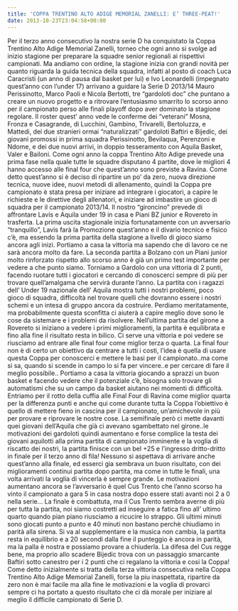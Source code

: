 ```yaml
---
title: 'COPPA TRENTINO ALTO ADIGE MEMORIAL ZANELLI: E’ THREE-PEAT!'
date: 2013-10-23T23:04:58+00:00
---
```

Per il terzo anno consecutivo la nostra serie D ha conquistato la Coppa Trentino Alto Adige Memorial Zanelli, torneo che ogni anno si svolge ad inizio stagione per preparare la squadre senior regionali ai rispettivi campionati. Ma andiamo con ordine, la stagione inizia con grandi novità per quanto riguarda la guida tecnica della squadra, infatti al posto di coach Luca Caracristi (un anno di pausa dal basket per lui) e Ivo Leonardelli (impegnato quest’anno con l’under 17) arrivano a guidare la Serie D 2013/14 Mauro Perissinotto, Marco Paoli e Nicola Bertotti, tre “gardoloti doc” che puntano a creare un nuovo progetto e a ritrovare l’entusiasmo smarrito lo scorso anno per il campionato perso alle finali playoff dopo aver dominato la stagione regolare. Il roster quest’ anno vede le conferme dei “veterani” Mosna, Fronza e Casagrande, di Lucchini, Gambino, Trivarelli, Bertoluzza, e Mattedi, dei due stranieri ormai “naturalizzati” gardoloti Baftiri e Bijedic, dei giovani promossi in prima squadra Perissinotto, Bevilaqua, Perenzoni e Ndome, e dei due nuovi arrivi, in doppio tesseramento con Aquila Basket, Valer e Bailoni. Come ogni anno la coppa Trentino Alto Adige prevede una prima fase nella quale tutte le squadre disputano 4 partite, dove le migliori 4 hanno accesso alle final four che quest’anno sono previste a Ravina. Come detto quest’anno si è deciso di ripartire un po’ da zero, nuova direzione tecnica, nuove idee, nuovi metodi di allenamento, quindi la Coppa pre campionato è stata presa per iniziare ad integrare i giocatori, a capire le richieste e le direttive degli allenatori, e iniziare ad imbastire un gioco di squadra per il campionato 2013/14. Il nostro “gironcino” prevede di affrontare Lavis e Aquila under 19 in casa e Piani BZ junior e Rovereto in trasferta. La prima uscita stagionale inizia fortunatamente con un avversario “tranquillo”, Lavis farà la Promozione quest’anno e il divario tecnico e fisico c’è, ma essendo la prima partita della stagione a livello di gioco siamo ancora agli inizi. Portiamo a casa la vittoria ma sapendo che di lavoro ce ne sarà ancora molto da fare. La seconda partita a Bolzano con un Piani junior molto rinforzato rispetto allo scorso anno è già un primo test importante per vedere a che punto siamo. Torniamo a Gardolo con una vittoria di 2 punti, facendo ruotare tutti i giocatori e cercando di conoscerci sempre di più per trovare quell’amalgama che servirà durante l’anno. La partita con i ragazzi dell’ Under 19 nazionale dell’ Aquila mostra tutti i nostri problemi, poco gioco di squadra, difficoltà nel trovare quelli che dovranno essere i nostri schemi e un intesa di gruppo ancora da costruire. Perdiamo meritatamente, ma probabilmente questa sconfitta ci aiuterà a capire meglio dove sono le cose da sistemare e i problemi da risolvere. Nell’ultima partita del girone a Rovereto si iniziano a vedere i primi miglioramenti, la partita è equilibrata e fino alla fine il risultato resta in bilico. Ci serve una vittoria e poi vedere se riusciamo ad entrare alle final four come miglior terza o quarta. La final four non è di certo un obiettivo da centrare a tutti i costi, l’idea è quella di usare questa Coppa per conoscerci e mettere le basi per il campionato..ma come si sa, quando si scende in campo lo si fa per vincere..e per cercare di fare il meglio possibile.. Portiamo a casa la vittoria giocando a sprazzi un buon basket e facendo vedere che il potenziale c’è, bisogna solo trovare gli automatismi che su un campo da basket aiutano nei momenti di difficoltà. Entriamo per il rotto della cuffia alle Final Four di Ravina come miglior quarta per la differenza punti e anche qui come durante tutta la Coppa l’obiettivo è quello di mettere fieno in cascina per il campionato, un’amichevole in più per provare e riprovare le nostre cose. La semifinale però ci mette davanti quei giovani dell’Aquila che già ci avevano sgambettato nel girone..le motivazioni dei gardoloti quindi aumentano e forse complice la testa dei giovani aquilotti alla prima partita di campionato imminente e la voglia di riscatto dei nostri, la partita finisce con un bel +25 e l’ingresso dritto-dritto in finale per il terzo anno di fila! Nessuno si aspettava di arrivare anche quest’anno alla finale, ed esserci gia sembrava un buon risultato, con dei miglioramenti continui partita dopo partita, ma come in tutte le finali, una volta arrivati la voglia di vincerla è sempre grande. Le motivazioni aumentano ancora se l’avversario è quel Cus Trento che l’anno scorso ha vinto il campionato a gara 5 in casa nostra dopo essere stati avanti noi 2 a 0 nella serie… La finale è combattuta, ma il Cus Trento sembra averne di più per tutta la partita, noi siamo costretti ad inseguire a fatica fino all’ ultimo quarto quando pian piano riusciamo a ricucire lo strappo. Gli ultimi minuti sono giocati punto a punto e 40 minuti non bastano perchè chiudiamo in parità alla sirena. Si va al supplementare e la musica non cambia, la partita resta in equilibrio e a 20 secondi dalla fine il punteggio è ancora in parità, ma la palla è nostra e possiamo provare a chiuderla. La difesa del Cus regge bene, ma proprio allo scadere Bijedic trova con un passaggio smarcante Baftiri sotto canestro per i 2 punti che ci regalano la vittoria e cosi la Coppa! Come detto inizialmente si tratta della terza vittoria consecutiva nella Coppa Trentino Alto Adige Memorial Zanelli, forse la piu inaspettata, ripartire da zero non è mai facile ma alla fine le motivazioni e la voglia di provarci sempre ci ha portato a questo risultato che ci dà morale per iniziare al meglio il difficile campionato di Serie D.